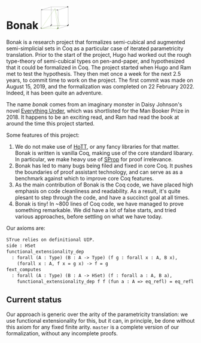 # Bonak ![logo](assets/bonak.png)

Bonak is a research project that formalizes semi-cubical and augmented semi-simplicial sets in Coq as a particular case of iterated parametricity translation. Prior to the start of the project, Hugo had worked out the rough type-theory of semi-cubical types on pen-and-paper, and hypothesized that it could be formalized in Coq. The project started when Hugo and Ram met to test the hypothesis. They then met once a week for the next 2.5 years, to commit time to work on the project. The first commit was made on August 15, 2019, and the formalization was completed on 22 February 2022. Indeed, it has been quite an adventure.

The name _bonak_ comes from an imaginary monster in Daisy Johnson's novel [Everything Under](https://thebookerprizes.com/the-booker-library/books/everything-under), which was shortlisted for the Man Booker Prize in 2018. It happens to be an exciting read, and Ram had read the book at around the time this project started.

Some features of this project:

1. We do not make use of [HoTT](https://github.com/HoTT/HoTT), or any fancy libraries for that matter. Bonak is written is vanilla Coq, making use of the core standard libarary. In particular, we make heavy use of [SProp](https://coq.inria.fr/refman/addendum/sprop.html) for proof irrelevance.
2. Bonak has led to many bugs being filed and fixed in core Coq. It pushes the boundaries of proof assistant technology, and can serve as as a benchmark against which to improve core Coq features.
3. As the main contribution of Bonak is the Coq code, we have placed high emphasis on code cleanliness and readability. As a result, it's quite plesant to step through the code, and have a succinct goal at all times.
4. Bonak is tiny! In ~800 lines of Coq code, we have managed to prove something remarkable. We did have a lot of false starts, and tried various approaches, before settling on what we have today.

Our axioms are:

```text
STrue relies on definitional UIP.
side : HSet
functional_extensionality_dep
  : forall (A : Type) (B : A -> Type) (f g : forall x : A, B x),
	(forall x : A, f x = g x) -> f = g
fext_computes
  : forall (A : Type) (B : A -> HSet) (f : forall a : A, B a),
    functional_extensionality_dep f f (fun a : A => eq_refl) = eq_refl
```

## Current status

Our approach is generic over the arity of the parametricity translation: we use functional extensionality for this, but it can, in principle, be done without this axiom for any fixed finite arity. `master` is a complete version of our formalization, without any incomplete proofs.
